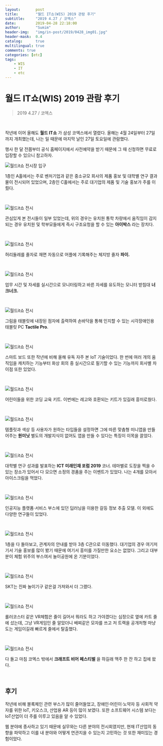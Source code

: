 ```yaml
---
layout:       post
title:        "월드 IT쇼(WIS) 2019 관람 후기"
subtitle:     "2019 4.27 / 코엑스"
date:         2019-04-28 22:18:00
author:       "Sumim"
header-img:   "img/in-post/2019/0428_img01.jpg"
header-mask:  0.4
catalog:      true
multilingual: true
comments: true
categories: [etc]
tags:
    - WIS
    - IT
    - etc
---
```




# 월드 IT쇼(WIS) 2019 관람 후기

> 2019 4.27 / 코엑스

<br>

작년에 이어 올해도 **월드 IT쇼** 가 삼성 코엑스에서 열렸다. 올해는 4월 24일부터 27일까지 개최했는데, 나는 일 때문에 마지막 날인 27일 토요일에 관람했다. 

행사 한 달 전쯤부터 공식 홈페이지에서 사전예약을 받기 때문에 그 때 신청하면 무료로 입장할 수 있으니 참고하자.

![월드it쇼 전시장 입구](https://sumim00.github.io/img/in-post/2019/0428_img01.jpg)

1층인 A홀에서는 주로 벤처기업과 같은 중소규모 회사의 제품 홍보 및 대학별 연구 결과물이 전시되어 있었으며, 2층인 C홀에서는 주로 대기업의 제품 및 기술 홍보가 주를 이뤘다.

<br>

![월드it쇼 전시](https://sumim00.github.io/img/in-post/2019/0428_img02.jpg)

관심있게 본 전시들이 일부 있었는데, 위의 경우는 유치원 통학 차량에서 움직임이 감지되는 경우 유치원 및 학부모들에게 즉시 구조요청을 할 수 있는 **아이박스** 라는 장치다. 

<br>

![월드it쇼 전시](https://sumim00.github.io/img/in-post/2019/0428_img03.jpg)

허리둘레를 줄자로 재면 자동으로 어플에 기록해주는 체지방 줄자 **파이.**

<br>

![월드it쇼 전시](https://sumim00.github.io/img/in-post/2019/0428_img04.jpg)

업무 시간 및 자세를 실시간으로 모니터링하고 바른 자세를 유도하는 모니터 받침대 **너크너크.**

<br>

![월드it쇼 전시](https://sumim00.github.io/img/in-post/2019/0428_img05.jpg)

그림을 태블릿에 내장된 점자에 출력하여 손바닥을 통해 인지할 수 있는 시각장애인용 태블릿 PC **Tactile Pro**.

<br>

![월드it쇼 전시](https://sumim00.github.io/img/in-post/2019/0428_img06.jpg)

스마트 보드 또한 작년에 비해 올해 유독 자주 본 IoT 기술이었다.  한 번에 여러 개의 움직임을 캐치하는 기능부터 화상 회의 중 실시간으로 필기할 수 있는 기능까지 회사별 차이점 또한 있었다.

<br>

![월드it쇼 전시](https://sumim00.github.io/img/in-post/2019/0428_img07.jpg)

어린이들을 위한 코딩 교육 키트. 이번에는 레고와 호환되는 키트가 있길래 흥미로웠다.

<br>

![월드it쇼 전시](https://sumim00.github.io/img/in-post/2019/0428_img08.jpg)

템플릿과 색상 등 사용자가 원하는 타입들을 설정하면 그에 따른 맞춤형 미니앱을 만들어주는 **원미닛** 별도의 개발지식이 없어도 앱을 만들 수 있다는 특징이 이목을 끌었다.

<br>

![월드it쇼 전시](https://sumim00.github.io/img/in-post/2019/0428_img10.jpg)

대학별 연구 성과를 발표하는 **ICT 미래인재 포럼 2019** 코너. 테마별로 도장을 찍을 수 있는 장소가 있어서 다 모으면 소정의 경품을 주는 이벤트가 있었다. 나는 4개를 모아서 아이스크림을 먹었다.

<br>

![월드it쇼 전시](https://sumim00.github.io/img/in-post/2019/0428_img11.jpg)

인공지능 플랫폼·서비스 부스에 있던 딥러닝을 이용한 갈등 정보 추출 모델. 이 외에도 다양한 연구들이 있었다.

<br>

![월드it쇼 전시](https://sumim00.github.io/img/in-post/2019/0428_img12.jpg)

1층을 다 돌아보고, 관계자의 안내를 받아 3층 C관으로 이동했다. 대기업의 경우 여기저기서 기술 홍보를 많이 봤기 때문에 여기서 흥미를 가질만한 요소는 없었다. 그리고 대부분이 체험 위주의 부스여서 놀이공원에 온 기분이었다.

<br>

![월드it쇼 전시](https://sumim00.github.io/img/in-post/2019/0428_img13.jpg)

SKT는 진짜 놀이기구 같은걸 가져와서 더 그랬다. 

<br>

![월드it쇼 전시](https://sumim00.github.io/img/in-post/2019/0428_img14.jpg)

롤러코스터 같은 VR체험은 줄이 길어서 뭐라도 하고 가야겠다는 심정으로 옆에 카트 줄에 섰는데, 그냥 VR게임인 줄 알았더니 배찌같은 모자를 쓰고 저 트랙을 공개처형 마냥 도는 게임이길래 빠르게 줄에서 탈출했다.

<br>

![월드it쇼 전시](https://sumim00.github.io/img/in-post/2019/0428_img15.jpg)

다 돌고 마침 코엑스 밖에서 **크래프트 비어 페스티벌** 을 하길래 맥주 한 잔 하고 집에 왔다. 

<br>

## 후기

작년에 비해 블록체인 관련 부스가 많이 줄어들었고, 장애인·어린이·노약자 등 사회적 약자를 위한 IoT, 키오스크, 산업용 AR 등이 많이 보였다. 또한 소프트웨어 시스템 보다는 IoT산업이 더 주를 이루고 있음을 알 수 있었다.

웹 분야에 종사하고 있기 때문에 실무와는 다른 분야의 전시회였지만, 현재 IT산업의 동향을 파악하고 이를 내 분야와 어떻게 연관지을 수 있는지 고민하는 것 또한 재미있는 경험이었다.